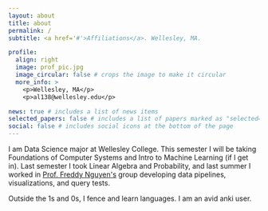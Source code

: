 ```yaml
---
layout: about
title: about
permalink: /
subtitle: <a href='#'>Affiliations</a>. Wellesley, MA.

profile:
  align: right
  image: prof_pic.jpg
  image_circular: false # crops the image to make it circular
  more_info: >
    <p>Wellesley, MA</p>
    <p>al138@wellesley.edu</p>

news: true # includes a list of news items
selected_papers: false # includes a list of papers marked as "selected={true}"
social: false # includes social icons at the bottom of the page
---
```


I am Data Science major at Wellesley College. This semester I will be taking Foundations of Computer Systems and Intro to Machine Learning (if I get in). Last semester I took Linear Algebra and Probability, and last summer I worked in [Prof. Freddy Nguyen's](https://www.freddynguyen.org/people/) group developing data pipelines, visualizations, and query tests.

Outside the 1s and 0s, I fence and learn languages. I am an avid anki user.
